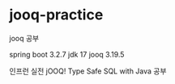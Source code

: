 # jooq-practice
jooq 공부

spring boot 3.2.7
jdk 17
jooq 3.19.5

인프런 실전 jOOQ! Type Safe SQL with Java 공부
